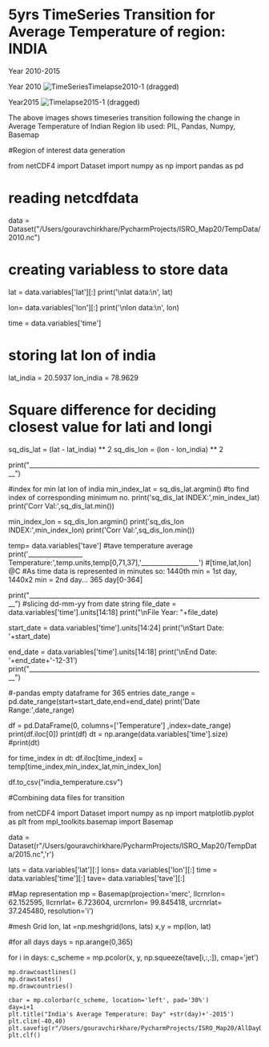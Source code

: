 # 5yrs TimeSeries Transition for Average Temperature of region: INDIA
Year 2010-2015

Year 2010
![TimeSeriesTimelapse2010-1 (dragged)](https://user-images.githubusercontent.com/39980788/105606446-8798b200-5dbf-11eb-9199-c1d128c81062.jpeg)

Year2015
![Timelapse2015-1 (dragged)](https://user-images.githubusercontent.com/39980788/105606471-9a12eb80-5dbf-11eb-9ccf-f91d167c79e5.jpeg)

The above images shows timeseries transition following the change in Average Temperature of Indian Region
lib used: PIL, Pandas, Numpy, Basemap


#Region of interest data generation

from netCDF4 import Dataset
import numpy as np
import pandas as pd

# reading netcdfdata
data = Dataset("/Users/gouravchirkhare/PycharmProjects/ISRO_Map20/TempData/2010.nc")

# creating variabless to store data
lat = data.variables['lat'][:]
print('\nlat data:\n', lat)

lon= data.variables['lon'][:]
print('\nlon data:\n', lon)

time = data.variables['time']


# storing lat lon of india
lat_india = 20.5937
lon_india = 78.9629

# Square difference for deciding closest value for lati and longi
sq_dis_lat = (lat - lat_india) ** 2
sq_dis_lon = (lon - lon_india) ** 2

print("__________________________________________________________________________")

#index for min lat lon of india
min_index_lat = sq_dis_lat.argmin()  #to find index of corresponding minimum no.
print('sq_dis_lat INDEX:',min_index_lat)
print('Corr Val:',sq_dis_lat.min())

min_index_lon = sq_dis_lon.argmin()
print('sq_dis_lon INDEX:',min_index_lon)
print('Corr Val:',sq_dis_lon.min())

temp= data.variables['tave'] #tave temperature average
print('_________________ Temperature:',temp.units,temp[0,71,37],'__________________')      #[time,lat,lon] @C
#As time data is represented in minutes so: 1440th min = 1st day, 1440x2 min = 2nd day... 365 day[0-364]

print("__________________________________________________________________________")
#slicing dd-mm-yy from date string
file_date = data.variables['time'].units[14:18]
print("\nFile Year: "+file_date)

start_date = data.variables['time'].units[14:24]
print('\nStart Date: '+start_date)

end_date = data.variables['time'].units[14:18]
print('\nEnd Date: '+end_date+'-12-31')
print("__________________________________________________________________________")

#-pandas empty dataframe for 365 entries
date_range = pd.date_range(start=start_date,end=end_date)
print('Date Range:',date_range)

df = pd.DataFrame(0, columns=['Temperature'] ,index=date_range)
print(df.iloc[0])
print(df)
dt = np.arange(data.variables['time'].size)
#print(dt)

for time_index in dt:
    df.iloc[time_index] = temp[time_index,min_index_lat,min_index_lon]

df.to_csv("india_temperature.csv")


#Combining data files for transition

from netCDF4 import Dataset
import numpy as np
import matplotlib.pyplot as plt
from mpl_toolkits.basemap import Basemap


data = Dataset(r"/Users/gouravchirkhare/PycharmProjects/ISRO_Map20/TempData/2015.nc",'r')

lats = data.variables['lat'][:]
lons= data.variables['lon'][:]
time = data.variables['time'][:]
tave= data.variables['tave'][:]

#Map representation
mp = Basemap(projection='merc',
             llcrnrlon= 62.152595,
             llcrnrlat= 6.723604,
             urcrnrlon= 99.845418,
             urcrnrlat= 37.245480,
             resolution='i')

#mesh Grid
lon, lat =np.meshgrid(lons, lats)
x,y = mp(lon, lat)

#for all days
days = np.arange(0,365)

for i in days:
    c_scheme = mp.pcolor(x, y, np.squeeze(tave[i,:,:]), cmap='jet')

    mp.drawcoastlines()
    mp.drawstates()
    mp.drawcountries()

    cbar = mp.colorbar(c_scheme, location='left', pad='30%')
    day=i+1
    plt.title("India's Average Temperature: Day" +str(day)+'-2015')
    plt.clim(-40,40)
    plt.savefig(r"/Users/gouravchirkhare/PycharmProjects/ISRO_Map20/AllDayData/2015/"+str(day)+".jpg")
    plt.clf()
